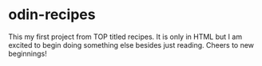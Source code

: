 # odin-recipes

This my first project from TOP titled recipes. It is only in HTML but I am excited to begin doing something else besides just reading. Cheers to new beginnings!